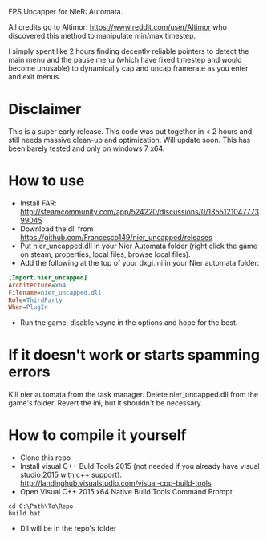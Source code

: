 FPS Uncapper for NieR: Automata.

All credits go to Altimor:
https://www.reddit.com/user/Altimor who discovered this method to
manipulate min/max timestep.

I simply spent like 2 hours finding decently reliable pointers to
detect the main menu and the pause menu (which have fixed timestep
and would become unusable) to dynamically cap and uncap framerate
as you enter and exit menus.

# Disclaimer

This is a super early release.
This code was put together in < 2 hours and still needs massive
clean-up and optimization. Will update soon. This has been barely
tested and only on windows 7 x64.

# How to use
* Install FAR: http://steamcommunity.com/app/524220/discussions/0/135512104777399045
* Download the dll from https://github.com/Francesco149/nier_uncapped/releases
* Put nier_uncapped.dll in your Nier Automata folder (right click
  the game on steam, properties, local files, browse local files).
* Add the following at the top of your dxgi.ini in your Nier
  automata folder:
  
```ini
[Import.nier_uncapped]
Architecture=x64
Filename=nier_uncapped.dll
Role=ThirdParty
When=PlugIn
```

* Run the game, disable vsync in the options and hope for the best.

# If it doesn't work or starts spamming errors
Kill nier automata from the task manager.
Delete nier_uncapped.dll from the game's folder.
Revert the ini, but it shouldn't be necessary.

# How to compile it yourself
* Clone this repo
* Install visual C++ Buld Tools 2015 (not needed if you already
  have visual studio 2015 with c++ support).
  http://landinghub.visualstudio.com/visual-cpp-build-tools
* Open Visual C++ 2015 x64 Native Build Tools Command Prompt

```
cd C:\Path\To\Repo
build.bat
```

* Dll will be in the repo's folder